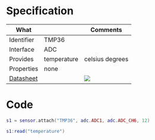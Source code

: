 # Specification

| What         |             | Comments                   |
|--------------|-------------|----------------------------|
| Identifier   | TMP36       |                            |
| Interface    | ADC         |                            |
| Provides     | temperature | celsius degrees            |
| Properties   | none        |                            |
| [Datasheet](http://www.analog.com/media/en/technical-documentation/data-sheets/TMP35_36_37.pdf)    |             | ![](http://git.whitecatboard.org/tmp36.png)                           |


# Code

```lua
s1 = sensor.attach("TMP36", adc.ADC1, adc.ADC_CH6, 12)

s1:read("temperature")
```